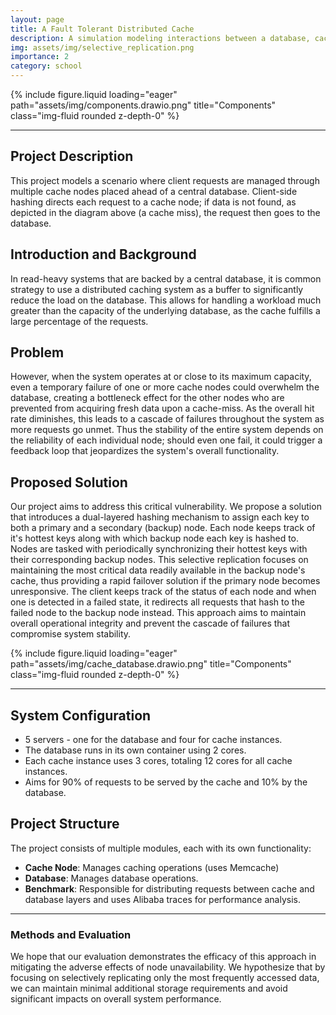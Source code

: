 ```yaml
---
layout: page
title: A Fault Tolerant Distributed Cache
description: A simulation modeling interactions between a database, cache nodes, and client requests
img: assets/img/selective_replication.png
importance: 2
category: school
---
```


<div class="row justify-content-sm-center">
    <div class="col-sm mt-3 mt-md-0">
        {% include figure.liquid loading="eager" path="assets/img/components.drawio.png" title="Components" class="img-fluid rounded z-depth-0" %}
    </div>
    <div class="col-sm mt-3 mt-md-0">
        <span> </span>
    </div>
</div>

---

## Project Description

This project models a scenario where client requests are managed through multiple cache nodes placed ahead of a central database. Client-side hashing directs each request to a cache node; if data is not found, as depicted in the diagram above (a cache miss), the request then goes to the database.

## Introduction and Background

In read-heavy systems that are backed by a central database, it is common strategy to use a distributed caching system as a buffer to significantly reduce the load on the database. This allows for handling a workload much greater than the capacity of the underlying database, as the cache fulfills a large percentage of the requests.

## Problem

However, when the system operates at or close to its maximum capacity, even a temporary failure of one or more cache nodes could overwhelm the database, creating a bottleneck effect for the other nodes who are prevented from acquiring fresh data upon a cache-miss. As the overall hit rate diminishes, this leads to a cascade of failures throughout the system as more requests go unmet. Thus the stability of the entire system depends on the reliability of each individual node; should even one fail, it could trigger a feedback loop that jeopardizes the system's overall functionality.

## Proposed Solution

Our project aims to address this critical vulnerability. We propose a solution that introduces a dual-layered hashing mechanism to assign each key to both a primary and a secondary (backup) node. Each node keeps track of it's hottest keys along with which backup node each key is hashed to. Nodes are tasked with periodically synchronizing their hottest keys with their corresponding backup nodes. This selective replication focuses on maintaining the most critical data readily available in the backup node's cache, thus providing a rapid failover solution if the primary node becomes unresponsive. The client keeps track of the status of each node and when one is detected in a failed state, it redirects all requests that hash to the failed node to the backup node instead. This approach aims to maintain overall operational integrity and prevent the cascade of failures that compromise system stability.

<div class="row">
    <div class="col-sm mt-3 mt-md-0">
        {% include figure.liquid loading="eager" path="assets/img/cache_database.drawio.png" title="Components" class="img-fluid rounded z-depth-0" %}
    </div>
</div>

---

## System Configuration

- 5 servers - one for the database and four for cache instances.
- The database runs in its own container using 2 cores.
- Each cache instance uses 3 cores, totaling 12 cores for all cache instances.
- Aims for 90% of requests to be served by the cache and 10% by the database.

## Project Structure

The project consists of multiple modules, each with its own functionality:

- **Cache Node**: Manages caching operations (uses Memcache)
- **Database**: Manages database operations.
- **Benchmark**: Responsible for distributing requests between cache and database layers and uses Alibaba traces for performance analysis.

---

### Methods and Evaluation

We hope that our evaluation demonstrates the efficacy of this approach in mitigating the adverse effects of node unavailability. We hypothesize that by focusing on selectively replicating only the most frequently accessed data, we can maintain minimal additional storage requirements and avoid significant impacts on overall system performance.
